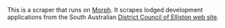 This is a scraper that runs on [Morph](https://morph.io).  It scrapes lodged development applications from the South Australian [District Council of Elliston web site](https://www.elliston.sa.gov.au).
